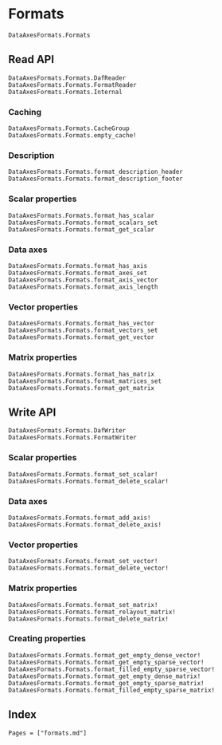 # Formats

```@docs
DataAxesFormats.Formats
```

## Read API

```@docs
DataAxesFormats.Formats.DafReader
DataAxesFormats.Formats.FormatReader
DataAxesFormats.Formats.Internal
```

### Caching

```@docs
DataAxesFormats.Formats.CacheGroup
DataAxesFormats.Formats.empty_cache!
```

### Description

```@docs
DataAxesFormats.Formats.format_description_header
DataAxesFormats.Formats.format_description_footer
```

### Scalar properties

```@docs
DataAxesFormats.Formats.format_has_scalar
DataAxesFormats.Formats.format_scalars_set
DataAxesFormats.Formats.format_get_scalar
```

### Data axes

```@docs
DataAxesFormats.Formats.format_has_axis
DataAxesFormats.Formats.format_axes_set
DataAxesFormats.Formats.format_axis_vector
DataAxesFormats.Formats.format_axis_length
```

### Vector properties

```@docs
DataAxesFormats.Formats.format_has_vector
DataAxesFormats.Formats.format_vectors_set
DataAxesFormats.Formats.format_get_vector
```

### Matrix properties

```@docs
DataAxesFormats.Formats.format_has_matrix
DataAxesFormats.Formats.format_matrices_set
DataAxesFormats.Formats.format_get_matrix
```

## Write API

```@docs
DataAxesFormats.Formats.DafWriter
DataAxesFormats.Formats.FormatWriter
```

### Scalar properties

```@docs
DataAxesFormats.Formats.format_set_scalar!
DataAxesFormats.Formats.format_delete_scalar!
```

### Data axes

```@docs
DataAxesFormats.Formats.format_add_axis!
DataAxesFormats.Formats.format_delete_axis!
```

### Vector properties

```@docs
DataAxesFormats.Formats.format_set_vector!
DataAxesFormats.Formats.format_delete_vector!
```

### Matrix properties

```@docs
DataAxesFormats.Formats.format_set_matrix!
DataAxesFormats.Formats.format_relayout_matrix!
DataAxesFormats.Formats.format_delete_matrix!
```

### Creating properties

```@docs
DataAxesFormats.Formats.format_get_empty_dense_vector!
DataAxesFormats.Formats.format_get_empty_sparse_vector!
DataAxesFormats.Formats.format_filled_empty_sparse_vector!
DataAxesFormats.Formats.format_get_empty_dense_matrix!
DataAxesFormats.Formats.format_get_empty_sparse_matrix!
DataAxesFormats.Formats.format_filled_empty_sparse_matrix!
```

## Index

```@index
Pages = ["formats.md"]
```

